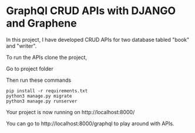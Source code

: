 # GraphQl CRUD APIs with DJANGO and Graphene
In this project, I have developed CRUD APIs for two database tabled "book" and "writer".

To run the APIs clone the project,

Go to project folder

Then run these commands
```
pip install -r requirements.txt
python3 manage.py migrate
python3 manage.py runserver
```

Your project is now running on http://localhost:8000/

You can go to http://localhost:8000/graphql to play around with APIs.

